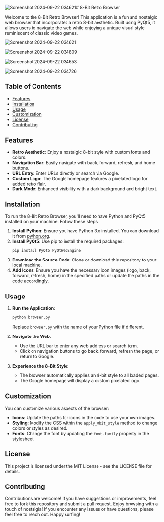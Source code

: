 ![Screenshot 2024-09-22 034621](https://github.com/user-attachments/assets/260cef0e-7636-4567-8131-6930b32281f4)# 8-Bit Retro Browser

Welcome to the 8-Bit Retro Browser! This application is a fun and nostalgic web browser that incorporates a retro 8-bit aesthetic. Built using PyQt5, it allows users to navigate the web while enjoying a unique visual style reminiscent of classic video games.


![Screenshot 2024-09-22 034621](https://github.com/user-attachments/assets/79f1f4eb-cfe8-4d7e-9e59-25ba7f2a5953)

![Screenshot 2024-09-22 034809](https://github.com/user-attachments/assets/ee0a8387-66ca-460b-9c41-2dee1e73de1f)

![Screenshot 2024-09-22 034653](https://github.com/user-attachments/assets/1df37bb0-ccef-4fbf-bb39-0b32af731dce)

![Screenshot 2024-09-22 034726](https://github.com/user-attachments/assets/3075e888-b40e-49b1-b64b-ea7a78c4671f)


## Table of Contents

- [Features](#features)
- [Installation](#installation)
- [Usage](#usage)
- [Customization](#customization)
- [License](#license)
- [Contributing](#contributing)

## Features

- **Retro Aesthetic**: Enjoy a nostalgic 8-bit style with custom fonts and colors.
- **Navigation Bar**: Easily navigate with back, forward, refresh, and home buttons.
- **URL Entry**: Enter URLs directly or search via Google.
- **Custom Logo**: The Google homepage features a pixelated logo for added retro flair.
- **Dark Mode**: Enhanced visibility with a dark background and bright text.

## Installation

To run the 8-Bit Retro Browser, you'll need to have Python and PyQt5 installed on your machine. Follow these steps:

1. **Install Python**: Ensure you have Python 3.x installed. You can download it from [python.org](https://www.python.org/).
2. **Install PyQt5**: Use pip to install the required packages:
    ```bash
    pip install PyQt5 PyQtWebEngine
    ```
3. **Download the Source Code**: Clone or download this repository to your local machine.
4. **Add Icons**: Ensure you have the necessary icon images (logo, back, forward, refresh, home) in the specified paths or update the paths in the code accordingly.

## Usage

1. **Run the Application**:
    ```bash
    python browser.py
    ```
   Replace `browser.py` with the name of your Python file if different.

2. **Navigate the Web**:
   - Use the URL bar to enter any web address or search term.
   - Click on navigation buttons to go back, forward, refresh the page, or return to Google.

3. **Experience the 8-Bit Style**:
   - The browser automatically applies an 8-bit style to all loaded pages.
   - The Google homepage will display a custom pixelated logo.

## Customization

You can customize various aspects of the browser:

- **Icons**: Update the paths for icons in the code to use your own images.
- **Styling**: Modify the CSS within the `apply_8bit_style` method to change colors or styles as desired.
- **Fonts**: Change the font by updating the `font-family` property in the stylesheet.

## License

This project is licensed under the MIT License - see the LICENSE file for details.

## Contributing

Contributions are welcome! If you have suggestions or improvements, feel free to fork this repository and submit a pull request. Enjoy browsing with a touch of nostalgia! If you encounter any issues or have questions, please feel free to reach out. Happy surfing!
